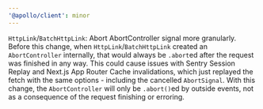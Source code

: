 ```yaml
---
'@apollo/client': minor
---
```


`HttpLink`/`BatchHttpLink`: Abort AbortController signal more granularly.
Before this change, when `HttpLink`/`BatchHttpLink` created an `AbortController`
internally, that would always be `.abort`ed after the request was finished in any
way.
This could cause issues with Sentry Session Replay and Next.js App Router Cache
invalidations, which just replayed the fetch with the same options - including the
cancelled `AbortSignal`.
With this change, the `AbortController` will only be `.abort()`ed by outside events,
not as a consequence of the request finishing or erroring.
